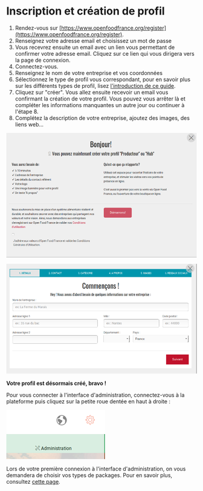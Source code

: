 # Inscription et création de profil

1. Rendez-vous sur [https://www.openfoodfrance.org/register](https://www.openfoodfrance.org/register). 
2. Renseignez votre adresse email et choisissez un mot de passe
3. Vous recevrez ensuite un email avec un lien vous permettant de confirmer votre adresse email. Cliquez sur ce lien qui vous dirigera vers la page de connexion.
4. Connectez-vous.
5. Renseignez le nom de votre entreprise et vos coordonnées
6. Sélectionnez le type de profil vous correspondant, pour en savoir plus sur les différents types de profil, lisez [l'introduction de ce guide](https://ofnuserguidefr.gitbook.io/guide-utilisateur-open-food-france).
7. Cliquez sur "créer". Vous allez ensuite recevoir un email vous confirmant la création de votre profil. Vous pouvez vous arrêter là et compléter les informations manquantes un autre jour ou continuer à l'étape 8.
8. Complétez la description de votre entreprise, ajoutez des images, des liens web...

![](../.gitbook/assets/image%20%282%29.png)



![](../.gitbook/assets/image%20%284%29.png)

**Votre profil est désormais créé, bravo !**

Pour vous connecter à l'interface d'administration, connectez-vous à la plateforme puis cliquez sur la petite roue dentée en haut à droite : 

![](../.gitbook/assets/image%20%2850%29.png)

Lors de votre première connexion à l'interface d'administration, on vous demandera de choisir vos types de packages. Pour en savoir plus, consultez [cette page](votre-profil/types-de-package.md).

